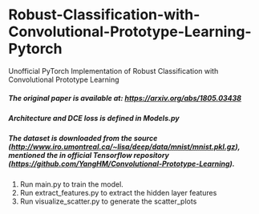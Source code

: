 # Robust-Classification-with-Convolutional-Prototype-Learning-Pytorch
Unofficial PyTorch Implementation of Robust Classification with Convolutional Prototype Learning

##### The original paper is available at: https://arxiv.org/abs/1805.03438


##### Architecture and DCE loss is defined in Models.py

##### The dataset is downloaded from the source (http://www.iro.umontreal.ca/~lisa/deep/data/mnist/mnist.pkl.gz), mentioned the in official Tensorflow repository (https://github.com/YangHM/Convolutional-Prototype-Learning). 

1. Run main.py to train the model.
2. Run extract_features.py to extract the hidden layer features
3. Run visualize_scatter.py to generate the scatter_plots


